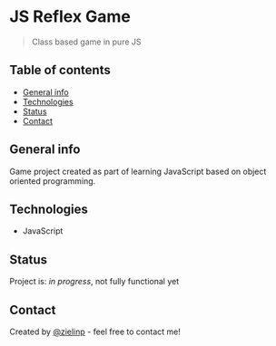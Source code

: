 # JS Reflex Game
> Class based game in pure JS

## Table of contents
* [General info](#general-info)
* [Technologies](#technologies)
* [Status](#status)
* [Contact](#contact)

## General info
Game project created as part of learning JavaScript based on object oriented programming.

## Technologies
* JavaScript

## Status
Project is: _in progress_, not fully functional yet

## Contact
Created by [@zielinp](https://www.linkedin.com/in/zielinp/) - feel free to contact me!
